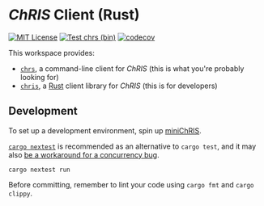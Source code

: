 # _ChRIS_ Client (Rust)

[![MIT License](https://img.shields.io/github/license/FNNDSC/chrs)](https://github.com/FNNDSC/chrs/blob/master/LICENSE)
[![Test chrs (bin)](https://github.com/FNNDSC/chrs/actions/workflows/test-chrs.yml/badge.svg)](https://github.com/FNNDSC/chrs/actions/workflows/test-chrs.yml)
[![codecov](https://codecov.io/gh/FNNDSC/chrs/branch/master/graph/badge.svg?token=UOYL5NPYIP)](https://codecov.io/gh/FNNDSC/chrs)

This workspace provides:

- [`chrs`](https://crates.io/crates/chrs), a command-line client for _ChRIS_
  (this is what you're probably looking for)
- [`chris`](https://crates.io/crates/chris), a [Rust](https://www.rust-lang.org/) client library for _ChRIS_
  (this is for developers)

## Development

To set up a development environment, spin up [miniChRIS](https://github.com/FNNDSC/miniChRIS-docker).

[`cargo nextest`](https://nexte.st/) is recommended as an alternative to `cargo test`, and it may also
[be a workaround for a concurrency bug](https://github.com/seanmonstar/reqwest/issues/1148#issuecomment-1453832078).

```shell
cargo nextest run
```

Before committing, remember to lint your code using `cargo fmt` and `cargo clippy`.
